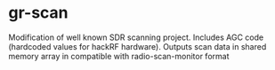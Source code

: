 gr-scan
=======

Modification of well known SDR scanning project.
Includes AGC code (hardcoded values for hackRF hardware).
Outputs scan data in shared memory array in compatible with radio-scan-monitor format
